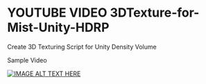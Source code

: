 # YOUTUBE VIDEO 3DTexture-for-Mist-Unity-HDRP
Create 3D Texturing Script for Unity Density Volume

Sample Video


[![IMAGE ALT TEXT HERE](https://img.youtube.com/vi/GSiLsQ_85qY/0.jpg)](https://www.youtube.com/watch?v=GSiLsQ_85qY)
